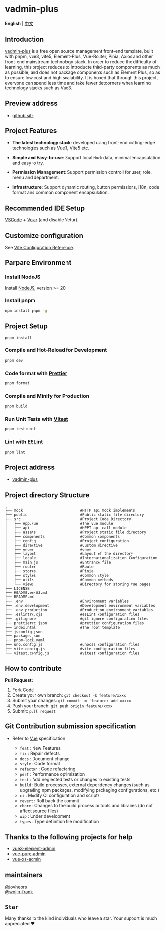 # vadmin-plus

**English** | [中文](./README.md)

## Introduction

[vadmin-plus](https://github.com/joyheros/vadmin-plus) is a free open source management front-end template, built with pnpm, vue3, vite5, Element-Plus, Vue-Router, Pinia, Axios and other front-end mainstream technology stack. In order to reduce the difficulty of learning, this project reduces to introducte third-party components as much as possible, and does not package components such as Element Plus, so as to ensure low cost and high scalability. It is hoped that through this project, everyone can spend less time and take fewer detcorners when learning technology stacks such as Vue3.

## Preview address
- [github site](https://joyheros.github.io/vadmin-plus/)

## Project Features

- **The latest technology stack**: developed using front-end cutting-edge technologies such as Vue3, Vite5 etc.

- **Simple and Easy-to-use**: Support local `Mock` data, minimal encapsulation and easy to try.

- **Permission Management**: Support permission controll for user, role, menu and department.

- **Infrastructure**: Support dynamic routing, button permissions, i18n, code format and common component encapsulation.

## Recommended IDE Setup

[VSCode](https://code.visualstudio.com/) + [Volar](https://marketplace.visualstudio.com/items?itemName=Vue.volar) (and disable Vetur).

## Customize configuration

See [Vite Configuration Reference](https://vitejs.dev/config/).

## Parpare Environment

### Install NodeJS

Install [NodeJS](https://nodejs.org/), version >= 20

### Install pnpm

```sh
npm install pnpm -g
```

## Project Setup

```sh
pnpm install
```

### Compile and Hot-Reload for Development

```sh
pnpm dev
```

### Code format with [Prettier](https://prettier.io/)

```sh
pnpm format
```

### Compile and Minify for Production

```sh
pnpm build
```

### Run Unit Tests with [Vitest](https://vitest.dev/)

```sh
pnpm test:unit
```

### Lint with [ESLint](https://eslint.org/)

```sh
pnpm lint
```

## Project address

- [vadmin-plus](https://github.com/joyheros/vadmin-plus)

## Project directory Structure

```base
.
├── mock                          #HTTP api mock implements
├── public                        #Public static file directory
├── src                           #Project Code Directory
│   ├── App.vue                   #The vue module
│   ├── api                       #HPPT api call module
│   ├── assets                    #Project static file directory
│   ├── components                #Common components
│   ├── config                    #Project configuration
│   ├── directive                 #Custom directive
│   ├── enums                     #enum
│   ├── layout                    #Layout of the directory
│   ├── locale                    #Internationalization Configuration
│   ├── main.js                   #Entrance file
│   ├── router                    #Route
│   ├── stores                    #Pinia
│   ├── styles                    #Common style
│   ├── utils                     #Common methods
│   └── views                     #Directory for storing vue pages
├── LICENSE
├── README.en-US.md
├── README.md
├── .env                          #Environment variables
├── .env.development              #Development environment variables
├── .env.production               #Production environment variables
├── .eslintrc.cjs                 #esLint configuration files
├── .gitignore                    #git ignore configuration files
├── prettierrc.json               #prettier configuration files
├── index.html                    #The root template
├── jsconfig.json
├── package.json
├── pnpm-lock.yaml
├── uno.config.js                 #unocss configuration files
├── vite.config.js                #vite configuration files
└── vitest.config.js              #vitest configuration files
```

## How to contribute

**Pull Request:**

1. Fork Code!
2. Create your own branch: `git checkout -b feature/xxxx`
3. Submit your changes: `git commit -m 'feature: add xxxxx'`
4. Push your branch: `git push origin feature/xxxx`
5. Submit: `pull request`

## Git Contribution submission specification

- Refer to [Vue](https://github.com/vuejs/vue/blob/dev/.github/COMMIT_CONVENTION.md) specification

  - `feat` : New Features
  - `fix` : Repair defects
  - `docs` : Document change
  - `style` : Code format
  - `refactor` : Code refactoring
  - `perf` : Performance optimization
  - `test` : Add neglected tests or changes to existing tests
  - `build` : Build processes, external dependency changes (such as upgrading npm packages, modifying packaging configurations, etc.)
  - `ci` : Modify CI configuration and scripts
  - `revert` : Roll back the commit
  - `chore` : Changes to the build process or tools and libraries (do not affect source files)
  - `wip` : Under development
  - `types` : Type definition file modification

## Thanks to the following projects for help

- [vue3-element-admin](https://github.com/youlaitech/vue3-element-admin)
- [vue-pure-admin](https://github.com/xiaoxian521/vue-pure-admin)
- [vue-xs-admin](https://github.com/jsxiaosi/vue-xs-admin)

## maintainers

[@joyheors](https://github.com/joyheros)  
[@wqjin-frank](https://github.com/wqjin-frank)

## `Star`

Many thanks to the kind individuals who leave a star. Your support is much appreciated :heart:
